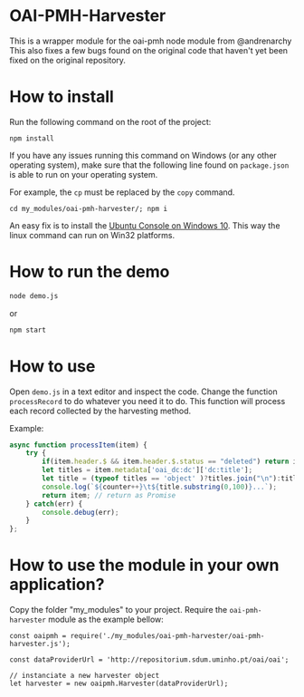# OAI-PMH-Harvester

This is a wrapper module for the oai-pmh node module from @andrenarchy
This also fixes a few bugs found on the original code that haven't yet been fixed on the original repository.

# How to install

Run the following command on the root of the project:
```
npm install
```
If you have any issues running this command on Windows (or any other operating system), make sure that the following line found on ```package.json``` is able to run on your operating system.

For example, the ```cp``` must be replaced by the ```copy``` command.


```
cd my_modules/oai-pmh-harvester/; npm i
```

An easy fix is to install the [Ubuntu Console on Windows 10](https://www.howtogeek.com/249966/how-to-install-and-use-the-linux-bash-shell-on-windows-10/). This way the linux command can run on Win32 platforms.


# How to run the demo

```bash
node demo.js
```

or

```bash
npm start
```

# How to use

Open ```demo.js``` in a text editor and inspect the code. Change the function ```processRecord``` to do whatever you need it to do.
This function will process each record collected by the harvesting method.

Example:

```javascript
async function processItem(item) {
    try {
        if(item.header.$ && item.header.$.status == "deleted") return item;
        let titles = item.metadata['oai_dc:dc']['dc:title'];
        let title = (typeof titles == 'object' )?titles.join("\n"):titles;
        console.log(`${counter++}\t${title.substring(0,100)}...`);
        return item; // return as Promise
    } catch(err) {
        console.debug(err);
    }
};
```


# How to use the module in your own application?

Copy the folder "my_modules" to your project. Require the ```oai-pmh-harvester``` module as the example bellow:


```
const oaipmh = require('./my_modules/oai-pmh-harvester/oai-pmh-harvester.js');

const dataProviderUrl = 'http://repositorium.sdum.uminho.pt/oai/oai';

// instanciate a new harvester object
let harvester = new oaipmh.Harvester(dataProviderUrl);

```
